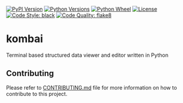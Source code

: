 [![PyPI Version](https://img.shields.io/pypi/v/kombai)](https://pypi.org/project/kombai/)
[![Python Versions](https://img.shields.io/pypi/pyversions/kombai)](https://pypi.org/project/kombai/)
[![Python Wheel](https://img.shields.io/pypi/wheel/kombai)](https://pypi.org/project/kombai/)
[![License](https://img.shields.io/badge/License-MIT-green.svg)](https://opensource.org/licenses/MIT)
[![Code Style: black](https://img.shields.io/badge/code%20style-black-000000.svg)](https://github.com/psf/black)
[![Code Quality: flake8](https://img.shields.io/badge/code%20quality-flake8-000000.svg)](https://gitlab.com/pycqa/flake8)

# kombai
Terminal based structured data viewer and editor written in Python

## Contributing
Please refer to [CONTRIBUTING.md](CONTRIBUTING.md) file for more information on how to
contribute to this project.
